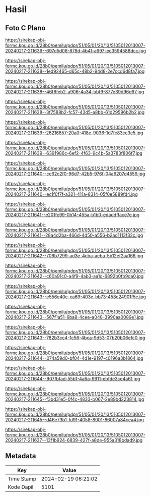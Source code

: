 # Hasil

## Foto C Plano

https://sirekap-obj-formc.kpu.go.id/28b0/pemilu/pdpr/51/05/01/20/13/5105012013007-20240217-211636--697d5d06-878d-4b4f-a697-ec3594588dcc.jpg

https://sirekap-obj-formc.kpu.go.id/28b0/pemilu/pdpr/51/05/01/20/13/5105012013007-20240217-211638--1ed92465-d65c-48b2-94d8-2e7ccd6d8fa7.jpg

https://sirekap-obj-formc.kpu.go.id/28b0/pemilu/pdpr/51/05/01/20/13/5105012013007-20240217-211638--46f6feb2-a906-4a34-bbf9-877e39d96d67.jpg

https://sirekap-obj-formc.kpu.go.id/28b0/pemilu/pdpr/51/05/01/20/13/5105012013007-20240217-211638--3f7588b2-fc57-43d5-a8bb-61d29596b2b2.jpg

https://sirekap-obj-formc.kpu.go.id/28b0/pemilu/pdpr/51/05/01/20/13/5105012013007-20240217-211639--26216857-20a0-418e-9036-1d7fc83cc3e5.jpg

https://sirekap-obj-formc.kpu.go.id/28b0/pemilu/pdpr/51/05/01/20/13/5105012013007-20240217-211639--6391986c-6ef2-4f63-9c4b-5a3783f806f7.jpg

https://sirekap-obj-formc.kpu.go.id/28b0/pemilu/pdpr/51/05/01/20/13/5105012013007-20240217-211640--cc62c2f0-96d7-42b5-976f-04a6207d4559.jpg

https://sirekap-obj-formc.kpu.go.id/28b0/pemilu/pdpr/51/05/01/20/13/5105012013007-20240217-211640--ec1f0f7f-a321-411a-8314-05f0e5889fd4.jpg

https://sirekap-obj-formc.kpu.go.id/28b0/pemilu/pdpr/51/05/01/20/13/5105012013007-20240217-211641--e201fc99-0b14-455a-b1b0-edaddfface7e.jpg

https://sirekap-obj-formc.kpu.go.id/28b0/pemilu/pdpr/51/05/01/20/13/5105012013007-20240217-211641--28a4d2ba-466d-4d50-a556-b2ad1113f32c.jpg

https://sirekap-obj-formc.kpu.go.id/28b0/pemilu/pdpr/51/05/01/20/13/5105012013007-20240217-211642--706b7299-ad3e-4cba-aeba-5b12ef2aa166.jpg

https://sirekap-obj-formc.kpu.go.id/28b0/pemilu/pdpr/51/05/01/20/13/5105012013007-20240217-211642--c60a91c0-a4f9-4ab3-aa1d-6892b0fb9da0.jpg

https://sirekap-obj-formc.kpu.go.id/28b0/pemilu/pdpr/51/05/01/20/13/5105012013007-20240217-211643--e556e40e-ca69-403e-bb73-458e24901f5e.jpg

https://sirekap-obj-formc.kpu.go.id/28b0/pemilu/pdpr/51/05/01/20/13/5105012013007-20240217-211643--567f1a51-6ba8-4cee-a048-3990aa0089e1.jpg

https://sirekap-obj-formc.kpu.go.id/28b0/pemilu/pdpr/51/05/01/20/13/5105012013007-20240217-211643--782b3cc4-1c56-4bca-9d53-07b20b06efc0.jpg

https://sirekap-obj-formc.kpu.go.id/28b0/pemilu/pdpr/51/05/01/20/13/5105012013007-20240217-211644--074a59d0-bf04-4d1e-9197-c0196a3b1864.jpg

https://sirekap-obj-formc.kpu.go.id/28b0/pemilu/pdpr/51/05/01/20/13/5105012013007-20240217-211644--907fbfad-55b1-4a6a-9911-ebfde3ce4a61.jpg

https://sirekap-obj-formc.kpu.go.id/28b0/pemilu/pdpr/51/05/01/20/13/5105012013007-20240217-211645--f3bd31e5-0f4c-4833-b067-2e89bd223814.jpg

https://sirekap-obj-formc.kpu.go.id/28b0/pemilu/pdpr/51/05/01/20/13/5105012013007-20240217-211645--d46e73b1-fd91-4058-8001-86007a84cea4.jpg

https://sirekap-obj-formc.kpu.go.id/28b0/pemilu/pdpr/51/05/01/20/13/5105012013007-20240217-211637--13f1b924-6839-427f-a8de-955a318bdad9.jpg


## Metadata

| Key        | Value               |
| ---------- | ------------------- |
| Time Stamp | 2024-02-19 06:21:02 |
| Kode Dapil | 5101                |



